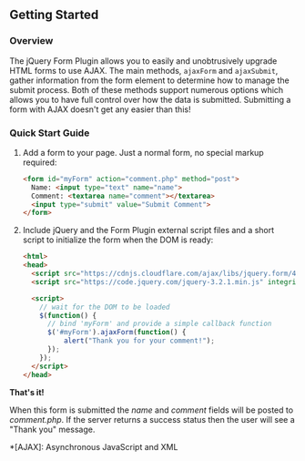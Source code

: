 ---
---

## Getting Started
### Overview
The jQuery Form Plugin allows you to easily and unobtrusively upgrade HTML forms to use AJAX. The main methods, `ajaxForm` and `ajaxSubmit`, gather information from the form element to determine how to manage the submit process. Both of these methods support numerous options which allows you to have full control over how the data is submitted. Submitting a form with AJAX doesn't get any easier than this!

### Quick Start Guide
1. Add a form to your page. Just a normal form, no special markup required:
    ```html
    <form id="myForm" action="comment.php" method="post">
      Name: <input type="text" name="name">
      Comment: <textarea name="comment"></textarea>
      <input type="submit" value="Submit Comment">
    </form>
    ```
2. Include jQuery and the Form Plugin external script files and a short script to initialize the form when the DOM is ready:
    ```html
    <html>
    <head>
      <script src="https://cdnjs.cloudflare.com/ajax/libs/jquery.form/4.2.1/jquery.form.min.js" integrity="sha384-tIwI8+qJdZBtYYCKwRkjxBGQVZS3gGozr3CtI+5JF/oL1JmPEHzCEnIKbDbLTCer" crossorigin="anonymous"></script>
      <script src="https://code.jquery.com/jquery-3.2.1.min.js" integrity="sha256-JAW99MJVpJBGcbzEuXk4Az05s/XyDdBomFqNlM3ic+I=" crossorigin="anonymous"></script>

      <script>
        // wait for the DOM to be loaded
        $(function() {
          // bind 'myForm' and provide a simple callback function
          $('#myForm').ajaxForm(function() {
              alert("Thank you for your comment!");
          });
        });
      </script>
    </head>
    ```

**That's it!**

When this form is submitted the _name_ and _comment_ fields will be posted to _comment.php_. If the server returns a success status then the user will see a "Thank you" message.

*[AJAX]: Asynchronous JavaScript and XML
